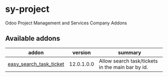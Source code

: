 # sy-project
Odoo Project Management and Services Company Addons

[//]: # (addons)

Available addons
----------------
addon | version | summary
--- | --- | ---
[easy_search_task_ticket](easy_search_task_ticket/) | 12.0.1.0.0 | Allow search task/tickets in the main bar by id.

[//]: # (end addons)
